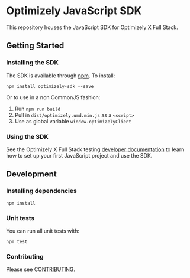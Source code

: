 # Optimizely JavaScript SDK

This repository houses the JavaScript SDK for Optimizely X Full Stack.

## Getting Started

### Installing the SDK

The SDK is available through [npm](https://npmjs.com/package/optimizely-sdk). To install:

```
npm install optimizely-sdk --save
```

Or to use in a non CommonJS fashion:

1. Run `npm run build`
2. Pull in `dist/optimizely.umd.min.js` as a `<script>`
3. Use as global variable `window.optimizelyClient`

### Using the SDK
See the Optimizely X Full Stack testing [developer documentation](http://developers.optimizely.com/server/reference/index.html) to learn how to set up your first JavaScript project and use the SDK.

## Development

### Installing dependencies

```npm install```

### Unit tests

You can run all unit tests with:
```
npm test
```

### Contributing

Please see [CONTRIBUTING](CONTRIBUTING.md).
